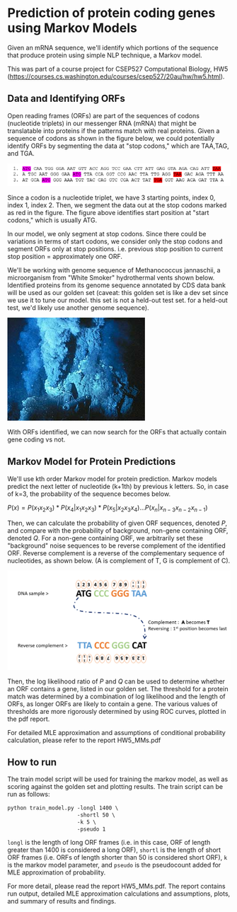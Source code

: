 # Prediction of protein coding genes using Markov Models
Given an mRNA sequence, we'll identify which portions of the sequence that produce protein using simple NLP technique, a Markov model.

This was part of a course project for CSEP527 Computational Biology, HW5 (https://courses.cs.washington.edu/courses/csep527/20au/hw/hw5.html).


## Data and Identifying ORFs
Open reading frames (ORFs) are part of the sequences of codons (nucleotide triplets) in our messenger RNA (mRNA) that might be translatable into proteins if the patterns match with real proteins. Given a sequence of codons as shown in the figure below, we could potentially identify ORFs by segmenting the data at "stop codons," which are TAA,TAG, and TGA.

![Example of Open Reading Frame](Sampleorf.png)

Since a codon is a nucleotide triplet, we have 3 starting points, index 0, index 1, index 2. Then, we segment the data out at the stop codons marked as red in the figure. The figure above identifies start position at "start codons," which is usually ATG.

In our model, we only segment at stop codons. Since there could be variations in terms of start codons, we consider only the stop codons and segment ORFs only at stop positions. i.e. previous stop position to current stop position = approximately one ORF.

We'll be working with genome sequence of Methanococcus jannaschii, a microorganism from "White Smoker" hydrothermal vents shown below. Identified proteins from its genome sequence annotated by CDS data bank will be used as our golden set (caveat: this golden set is like a dev set since we use it to tune our model. this set is not a held-out test set. for a held-out test, we'd likely use another genome sequence).

![Methanococcus jannaschii](White_smoker.jpg)


With ORFs identified, we can now search for the ORFs that actually contain gene coding vs not.

## Markov Model for Protein Predictions

We'll use kth order Markov model for protein prediction. Markov models predict the next letter of nucleotide (k+1th) by previous k letters. So, in case of k=3, the probability of the sequence becomes below.

$P(x) = P(x_1 x_2 x_3) * P(x_4 | x_1 x_2 x_3) * P(x_5 | x_2 x_3 x_4) ... P(x_n | x_{n-3} x_{n-2} x_{n-1})$

Then, we can calculate the probability of given ORF sequences, denoted $P$, and compare with the probability of background, non-gene containing ORF, denoted $Q$. For a non-gene containing ORF, we arbitrarily set these "background" noise sequences to be reverse complement of the identified ORF. Reverse complement is a reverse of the complementary sequence of nucleotides, as shown below. (A is complement of T, G is complement of C).

![reverse complement DNA](reverse.png)



Then, the log likelihood ratio of $P$ and $Q$ can be used to determine whether an ORF contains a gene, listed in our golden set. The threshold for a protein match was determined by a combination of log likelihood and the length of ORFs, as longer ORFs are likely to contain a gene. The various values of thresholds are more rigorously determined by using ROC curves, plotted in the pdf report.

For detailed MLE approximation and assumptions of conditional probability calculation, please refer to the report HW5_MMs.pdf

## How to run

The train model script will be used for training the markov model, as well as scoring against the golden set and plotting results. The train script can be run as follows:

```
python train_model.py -longl 1400 \
                      -shortl 50 \
                      -k 5 \
                      -pseudo 1
```
`longl` is the length of long ORF frames (i.e. in this case, ORF of length greater than 1400 is considered a long ORF), `shortl` is the length of short ORF frames (i.e. ORFs of length shorter than 50 is considered short ORF), `k` is the markov model parameter, and `pseudo` is the pseudocount added for MLE approximation of probability. 

For more detail, please read the report HW5_MMs.pdf. The report contains run output, detailed MLE approximation calculations and assumptions, plots, and summary of results and findings.
